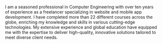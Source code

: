 I am a seasoned professional in Computer Engineering with over ten years of experience as a freelancer specializing in website and mobile app development. I have completed more than 22 different courses across the globe, enriching my knowledge and skills in various cutting-edge technologies. My extensive experience and global education have equipped me with the expertise to deliver high-quality, innovative solutions tailored to meet diverse client needs.
